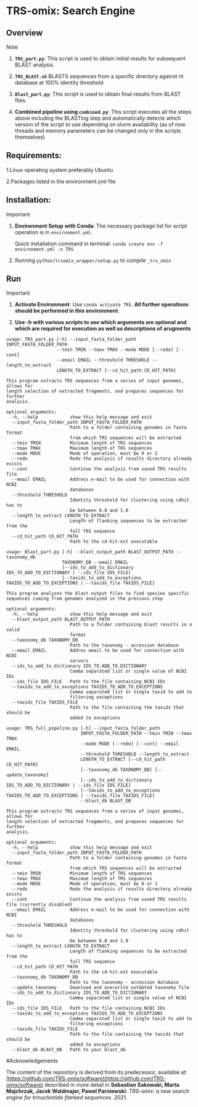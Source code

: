 # TRS-omix: Search Engine

## Overview

> [!NOTE]
> 1. **`TRS_part.py`**: This script is used to obtain initial results for subsequent BLAST analysis.
>
> 2. **`TRS_BLAST.sh`** BLASTS sequences from a specific directory against nt database at 100% identity threshold.
>
> 3. **`Blast_part.py`**: This script is used to obtain final results from BLAST files. 
>
> 4. **Combined pipeline using `combined.py`**: This script executes all the steps above including the BLASTing step and automatically detects which version of the script to use depending on slurm availability (as of now threads and memory parameters can be changed only in the scripts themselves)

## Requirements:

1.Linux operating system preferably Ubuntu

2.Packages listed in the environment.yml file

## Installation:

> [!IMPORTANT]
> 1. **Environment Setup with Conda**: The necessary package list for script operation is in `environment.yml`.
>    
>    Quick installation command in terminal: `conda create env -f environment.yml -n TRS`
>    
> 2. Running `python/trsomix_wrapper/setup.py` to compile `_trs_omix`

## Run

> [!IMPORTANT]
> 1. **Activate Environment**: Use `conda activate TRS`. **All further operations should be performed in this environment**.
>
> 2. **Use -h with various scripts to see which arguments are optional and which are required for execution as well as descriptions of arugments**

```
usage: TRS_part.py [-h] --input_fasta_folder_path INPUT_FASTA_FOLDER_PATH
                   --tmin TMIN --tmax TMAX --mode MODE [--redo] [--cont]
                   --email EMAIL --threshold THRESHOLD --length_to_extract
                   LENGTH_TO_EXTRACT [--cd_hit_path CD_HIT_PATH]

This program extracts TRS sequences from a series of input genomes, allows for
length selection of extracted fragments, and prepares sequences for further
analysis.

optional arguments:
  -h, --help            show this help message and exit
  --input_fasta_folder_path INPUT_FASTA_FOLDER_PATH
                        Path to a folder containing genomes in fasta format
                        from which TRS sequences will be extracted
  --tmin TMIN           Minimum length of TRS sequences
  --tmax TMAX           Maximum length of TRS sequences
  --mode MODE           Mode of operation, must be 0 or 1
  --redo                Redo the analysis if results directory already exists
  --cont                Continue the analysis from saved TRS results file
  --email EMAIL         Address e-mail to be used for connection with NCBI
                        databases
  --threshold THRESHOLD
                        Identity threshold for clustering using cdhit has to
                        be between 0.8 and 1.0
  --length_to_extract LENGTH_TO_EXTRACT
                        Length of flanking sequences to be extracted from the
                        full TRS sequence
  --cd_hit_path CD_HIT_PATH
                        Path to the cd-hit-est executable

```

```
usage: Blast_part.py [-h] --blast_output_path BLAST_OUTPUT_PATH --taxonomy_db
                     TAXONOMY_DB --email EMAIL
                     [--ids_to_add_to_dictionary IDS_TO_ADD_TO_DICTIONARY | --ids_file IDS_FILE]
                     [--taxids_to_add_to_exceptions TAXIDS_TO_ADD_TO_EXCEPTIONS | --taxids_file TAXIDS_FILE]

This program analyzes the blast output files to find species specific
sequences coming from genomes analyzed in the previous step

optional arguments:
  -h, --help            show this help message and exit
  --blast_output_path BLAST_OUTPUT_PATH
                        Path to a folder containing blast results in a valid
                        format
  --taxonomy_db TAXONOMY_DB
                        Path to the taxonomy - accession database
  --email EMAIL         Addres email to be used for connection with NCBI
                        servers
  --ids_to_add_to_dictionary IDS_TO_ADD_TO_DICTIONARY
                        Comma separated list or single value of NCBI IDs
  --ids_file IDS_FILE   Path to the file containing NCBI IDs
  --taxids_to_add_to_exceptions TAXIDS_TO_ADD_TO_EXCEPTIONS
                        Comma separated list or single taxid to add to
                        filtering exceptions
  --taxids_file TAXIDS_FILE
                        Path to the file containing the taxids that should be
                        added to exceptions
```

```
usage: TRS_full_pipeline.py [-h] --input_fasta_folder_path
                            INPUT_FASTA_FOLDER_PATH --tmin TMIN --tmax TMAX
                            --mode MODE [--redo] [--cont] --email EMAIL
                            --threshold THRESHOLD --length_to_extract
                            LENGTH_TO_EXTRACT [--cd_hit_path CD_HIT_PATH]
                            [--taxonomy_db TAXONOMY_DB] [--update_taxonomy]
                            [--ids_to_add_to_dictionary IDS_TO_ADD_TO_DICTIONARY | --ids_file IDS_FILE]
                            [--taxids_to_add_to_exceptions TAXIDS_TO_ADD_TO_EXCEPTIONS | --taxids_file TAXIDS_FILE]
                            --blast_db BLAST_DB

This program extracts TRS sequences from a series of input genomes, allows for
length selection of extracted fragments, and prepares sequences for further
analysis.

optional arguments:
  -h, --help            show this help message and exit
  --input_fasta_folder_path INPUT_FASTA_FOLDER_PATH
                        Path to a folder containing genomes in fasta format
                        from which TRS sequences will be extracted
  --tmin TMIN           Minimum length of TRS sequences
  --tmax TMAX           Maximum length of TRS sequences
  --mode MODE           Mode of operation, must be 0 or 1
  --redo                Redo the analysis if results directory already exists
  --cont                Continue the analysis from saved TRS results file (currently disabled)
  --email EMAIL         Address e-mail to be used for connection with NCBI
                        databases
  --threshold THRESHOLD
                        Identity threshold for clustering using cdhit has to
                        be between 0.8 and 1.0
  --length_to_extract LENGTH_TO_EXTRACT
                        Length of flanking sequences to be extracted from the
                        full TRS sequence
  --cd_hit_path CD_HIT_PATH
                        Path to the cd-hit-est executable
  --taxonomy_db TAXONOMY_DB
                        Path to the taxonomy - accession database
  --update_taxonomy     Download and overwrite outdated taxonomy file
  --ids_to_add_to_dictionary IDS_TO_ADD_TO_DICTIONARY
                        Comma separated list or single value of NCBI IDs
  --ids_file IDS_FILE   Path to the file containing NCBI IDs
  --taxids_to_add_to_exceptions TAXIDS_TO_ADD_TO_EXCEPTIONS
                        Comma separated list or single taxid to add to
                        filtering exceptions
  --taxids_file TAXIDS_FILE
                        Path to the file containing the taxids that should be
                        added to exceptions
  --blast_db BLAST_DB   Path to your blast_db

```
#Acknowledgements

The content of the repository is derived from its predecessor, available at:
[https://github.com/TRS-omix/software](https://github.com/TRS-omix/software) described in more detail in **Sebastian Sakowski, Marta Majchrzak, Jacek Waldmajer, Pawel Parniewski**: *TRS-omix: a new search engine for trinucleotide flanked sequences*. 2021.

